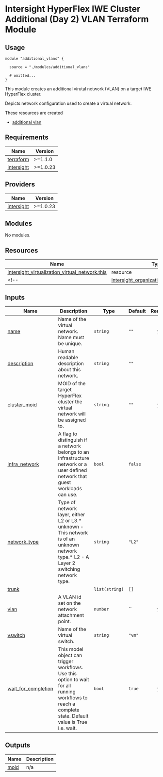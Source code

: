# Intersight HyperFlex IWE Cluster Additional (Day 2) VLAN Terraform Module

## Usage

```hcl
module "additional_vlans" {

  source = "./modules/additional_vlans"

  # omitted...
}
```

This module creates an additional virutal network (VLAN) on a target IWE HyperFlex cluster.  

Depicts network configuration used to create a virtual network.

These resources are created
* [additional vlan](https://registry.terraform.io/providers/CiscoDevNet/intersight/latest/docs/resources/virtualization_virtual_network)

<!-- BEGINNING OF PRE-COMMIT-TERRAFORM DOCS HOOK -->
## Requirements

| Name | Version |
|------|---------|
| <a name="requirement_terraform"></a> [terraform](#requirement\_terraform) | >=1.1.0 |
| <a name="requirement_intersight"></a> [intersight](#requirement\_intersight) | >=1.0.23 |

## Providers

| Name | Version |
|------|---------|
| <a name="provider_intersight"></a> [intersight](#provider\_intersight) | >=1.0.23 |

## Modules

No modules.

## Resources

| Name | Type |
|------|------|
| [intersight_virtualization_virtual_network.this](https://registry.terraform.io/providers/CiscoDevNet/intersight/latest/docs/resources/virtualization_virtual_network) | resource |
<!-- | [intersight_organization_organization.this](https://registry.terraform.io/providers/CiscoDevNet/intersight/latest/docs/data-sources/organization_organization) | data source | -->

## Inputs

| Name | Description | Type | Default | Required |
|------|-------------|------|---------|:--------:|
| <a name="input_name"></a> [name](#input\_name) | Name of the virtual network. Name must be unique. | `string` | `""` | yes |
| <a name="input_description"></a> [description](#input\_description) | Human readable description about this network. | `string` | `""` | no |
| <a name="input_cluster_moid"></a> [cluster\_moid](#input\_cluster\_moid) | MOID of the target HyperFlex cluster the virtual network will be assigned to. | `string` | `""` | yes |
| <a name="input_infra_network"></a> [infra\_network](#input\_infra\_network) | A flag to distinguish if a network belongs to an infrastructure network or a user defined network that guest workloads can use. | `bool` | `false` | no |
| <a name="input_network_type"></a> [network\_type](#input\_network\_type) | Type of network layer, either L2 or L3.* unknown - This network is of an unknown network type.* L2 - A Layer 2 switching network type. | `string` | `"L2"` | no |
| <a name="input_trunk"></a> [trunk](#input\_trunk) |  | `list(string)` | `[]` | no |
| <a name="input_vlan_id"></a> [vlan](#input\_vlan\_id) | A VLAN id set on the network attachment point. | `number` | `` | yes |
| <a name="input_vswitch"></a> [vswitch](#input\_vswitch) | Name of the virtual switch. | `string` | `"vm"` | no |
| <a name="input_wait_for_completion"></a> [wait\_for\_completion](#input\_wait\_for\_completion) | This model object can trigger workflows. Use this option to wait for all running workflows to reach a complete state. Default value is True i.e. wait. | `bool` | `true` | yes |

## Outputs

| Name | Description |
|------|-------------|
| <a name="output_moid"></a> [moid](#output\_moid) | n/a |
<!-- END OF PRE-COMMIT-TERRAFORM DOCS HOOK -->
